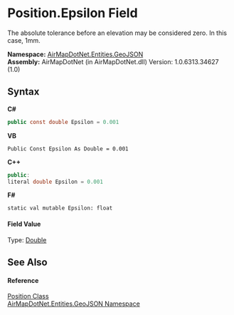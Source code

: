 # Position.Epsilon Field
 

The absolute tolerance before an elevation may be considered zero. In this case, 1mm.

**Namespace:**&nbsp;<a href="N_AirMapDotNet_Entities_GeoJSON">AirMapDotNet.Entities.GeoJSON</a><br />**Assembly:**&nbsp;AirMapDotNet (in AirMapDotNet.dll) Version: 1.0.6313.34627 (1.0)

## Syntax

**C#**<br />
``` C#
public const double Epsilon = 0.001
```

**VB**<br />
``` VB
Public Const Epsilon As Double = 0.001
```

**C++**<br />
``` C++
public:
literal double Epsilon = 0.001
```

**F#**<br />
``` F#
static val mutable Epsilon: float
```


#### Field Value
Type: <a href="http://msdn2.microsoft.com/en-us/library/643eft0t" target="_blank">Double</a>

## See Also


#### Reference
<a href="T_AirMapDotNet_Entities_GeoJSON_Position">Position Class</a><br /><a href="N_AirMapDotNet_Entities_GeoJSON">AirMapDotNet.Entities.GeoJSON Namespace</a><br />